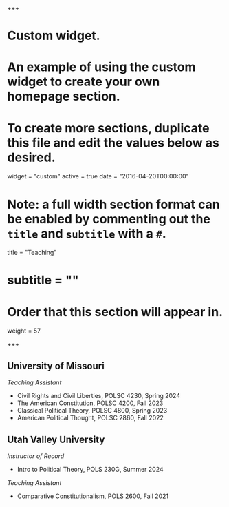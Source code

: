 +++
# Custom widget.
# An example of using the custom widget to create your own homepage section.
# To create more sections, duplicate this file and edit the values below as desired.
widget = "custom"
active = true
date = "2016-04-20T00:00:00"

# Note: a full width section format can be enabled by commenting out the `title` and `subtitle` with a `#`.
title = "Teaching"
# subtitle = ""


# Order that this section will appear in.
weight = 57


+++
<h2>University of Missouri</h2>

_Teaching Assistant_
+ Civil Rights and Civil Liberties, POLSC 4230, Spring 2024
+ The American Constitution, POLSC 4200, Fall 2023
+ Classical Political Theory, POLSC 4800, Spring 2023
+ American Political Thought, POLSC 2860, Fall 2022

<h2>Utah Valley University</h2>

_Instructor of Record_
+ Intro to Political Theory, POLS 230G, Summer 2024

_Teaching Assistant_
+ Comparative Constitutionalism, POLS 2600, Fall 2021
